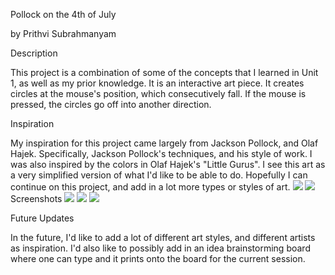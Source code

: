 Pollock on the 4th of July

by Prithvi Subrahmanyam

Description

This project is a combination of some of the concepts that I learned in Unit 1, as well as my prior knowledge. It is an interactive art piece. It creates circles at the mouse's position, which consecutively fall. If the mouse is pressed, the circles go off into another direction.

Inspiration

My inspiration for this project came largely from Jackson Pollock, and Olaf Hajek. Specifically, Jackson Pollock's techniques, and his style of work. I was also inspired by the colors in Olaf Hajek's "Little Gurus".
I see this art as a very simplified version of what I'd like to be able to do. Hopefully I can continue on this project, and add in a lot more types or styles of art.
<img src="http://www.artisticmoods.com/wp-content/uploads/LIITTLE-GURUS.-A-yoga-Discovery-Book-Bohem-Switzerland-2.jpg">   <img src="https://s-media-cache-ak0.pinimg.com/originals/5b/d6/ad/5bd6ad50faf00a3741eaea7a4f2b5c33.jpg">   
Screenshots
<img src="http://i.imgur.com/jcj7BCh.jpg">   <img src="http://i.imgur.com/aYW4tLF.jpg">   <img src="http://i.imgur.com/HYoA2Ww.jpg"> 
	
Future Updates

In the future, I'd like to add a lot of different art styles, and different artists as inspiration. I'd also like to possibly add in an idea brainstorming board where one can type and it prints onto the board for the current session.
